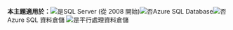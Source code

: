 <Token> **本主題適用於：**![是](media/yes.png)SQL Server (從 2008 開始)![否](media/no.png)Azure SQL Database![否](media/no.png)Azure SQL 資料倉儲 ![是](media/yes.png)平行處理資料倉儲 </Token>

